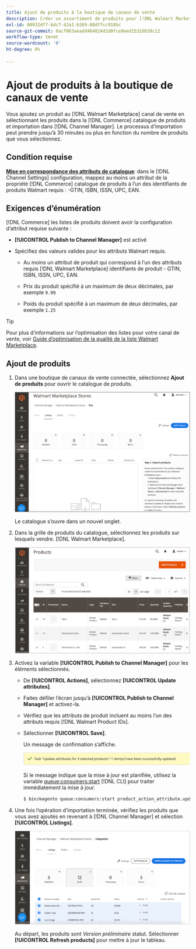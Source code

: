 ```yaml
---
title: Ajout de produits à la boutique de canaux de vente
description: Créer un assortiment de produits pour [!DNL Walmart Marketplace] ventes en ajoutant des produits du catalogue au canal de vente
exl-id: 00932df7-bdc7-42a1-b269-88dffcc918bc
source-git-commit: 0acf063aeadd464824d1d0fce9eed1532d638c12
workflow-type: tm+mt
source-wordcount: '0'
ht-degree: 0%

---
```



# Ajout de produits à la boutique de canaux de vente

Vous ajoutez un produit au [!DNL Walmart Marketplace] canal de vente en sélectionnant les produits dans la [!DNL Commerce] catalogue de produits et importation dans [!DNL Channel Manager].
Le processus d’importation peut prendre jusqu’à 30 minutes ou plus en fonction du nombre de produits que vous sélectionnez.

## Condition requise

**[Mise en correspondance des attributs de catalogue](map-catalog-attributes.md)**: dans le [!DNL Channel Settings] configuration, mappez au moins un attribut de la propriété [!DNL Commerce] catalogue de produits à l’un des identifiants de produits Walmart requis : -GTIN, ISBN, ISSN, UPC, EAN.

## Exigences d’énumération

[!DNL Commerce] les listes de produits doivent avoir la configuration d’attribut requise suivante :

- **[!UICONTROL Publish to Channel Manager]** est activé

- Spécifiez des valeurs valides pour les attributs Walmart requis.

   - Au moins un attribut de produit qui correspond à l’un des attributs requis [!DNL Walmart Marketplace] identifiants de produit - GTIN, ISBN, ISSN, UPC, EAN.

   - Prix du produit spécifié à un maximum de deux décimales, par exemple `9.99`

   - Poids du produit spécifié à un maximum de deux décimales, par exemple `1.25`

>[!TIP]
>
>Pour plus d’informations sur l’optimisation des listes pour votre canal de vente, voir [Guide d’optimisation de la qualité de la liste Walmart Marketplace](https://marketplace.walmart.com/wp-content/uploads/2020/09/WMP_listing_quality_optimization_guide.pdf).

## Ajout de produits

1. Dans une boutique de canaux de vente connectée, sélectionnez **Ajout de produits** pour ouvrir le catalogue de produits.

   ![Ajout de produits à la boutique de canaux de vente](assets/add-initial-products-to-connected-channel.png)

   Le catalogue s’ouvre dans un nouvel onglet.

1. Dans la grille de produits du catalogue, sélectionnez les produits sur lesquels vendre. [!DNL Walmart Marketplace].

   ![Envoi de produits à la boutique de canaux de vente](assets/select-products-from-catalog.png)

1. Activez la variable **[!UICONTROL Publish to Channel Manager]** pour les éléments sélectionnés.

   - De **[!UICONTROL Actions]**, sélectionnez **[!UICONTROL Update attributes]**.

   - Faites défiler l’écran jusqu’à **[!UICONTROL Publish to Channel Manager]** et activez-la.

   - Vérifiez que les attributs de produit incluent au moins l’un des attributs requis [!DNL Walmart Product IDs].

   - Sélectionner **[!UICONTROL Save]**.

      Un message de confirmation s’affiche.

      ![Message de confirmation d’importation de produit du catalogue au canal de vente](assets/product-import-from-catalog-confirmation.png)

      Si le message indique que la mise à jour est planifiée, utilisez la variable [queue:consumers:start](https://devdocs.magento.com/guides/v2.4/config-guide/cli/config-cli-subcommands-queue.html) [!DNL CLI] pour traiter immédiatement la mise à jour.

      ```bash
      $ bin/magento queue:consumers:start product_action_attribute.update
      ```

1. Une fois l’opération d’importation terminée, vérifiez les produits que vous avez ajoutés en revenant à [!DNL Channel Manager] et sélection **[!UICONTROL Listings]**.

   ![Produits importés sur le canal de vente connecté](assets/products-in-marketplace-sales-channel.png)

   Au départ, les produits sont *Version préliminaire* statut. Sélectionner **[!UICONTROL Refresh products]** pour mettre à jour le tableau.

